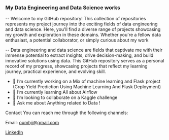 ### My Data Engineering and Data Science works

-- Welcome to my GitHub repository! This collection of repositories represents my project journey into the exciting fields of data engineering and data science. Here, you'll find a diverse range of projects showcasing my growth and exploration in these domains. Whether you're a fellow data enthusiast, a potential collaborator, or simply curious about my work


-- Data engineering and data science are fields that captivate me with their immense potential to extract insights, drive decision-making, and build innovative solutions using data. This GitHub repository serves as a personal record of my progress, showcasing projects that reflect my learning journey, practical experience, and evolving skill.


- 🔭 I’m currently working on a Mix of machine learning and Flask project (Crop Yield Prediction Using Machine Learning And Flask Deployment)
- 🌱 I’m currently learning All about Airflow
- 👯 I’m looking to collaborate on a Kaggle challenge
- 💬 Ask me about Anything related to Data !


Contact
You can reach me through the following channels:

Email: oumhjj@gmail.com

[LinkedIn](https://www.linkedin.com/in/oumaimahajji/)
